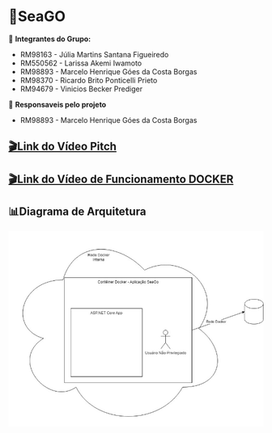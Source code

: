 # 🌊SeaGO #

👥 **Integrantes do Grupo:**

- RM98163 - Júlia Martins Santana Figueiredo
- RM550562 - Larissa Akemi Iwamoto
- RM98893 - Marcelo Henrique Góes da Costa Borgas
- RM98370 - Ricardo Brito Ponticelli Prieto
- RM94679 - Vinicios Becker Prediger

👤 **Responsaveis pelo projeto**

- RM98893 - Marcelo Henrique Góes da Costa Borgas

## [🎬Link do Vídeo Pitch](https://youtu.be/R7k_5BbKPnA) ##

## [🎬Link do Vídeo de Funcionamento DOCKER]() ##

## 📊Diagrama de Arquitetura 

<img src="./Arquitetura SeaGO.jpg">
